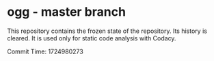 # ogg - master branch

This repository contains the frozen state of the repository.
Its history is cleared. It is used only for static code
analysis with Codacy.

Commit Time: 1724980273